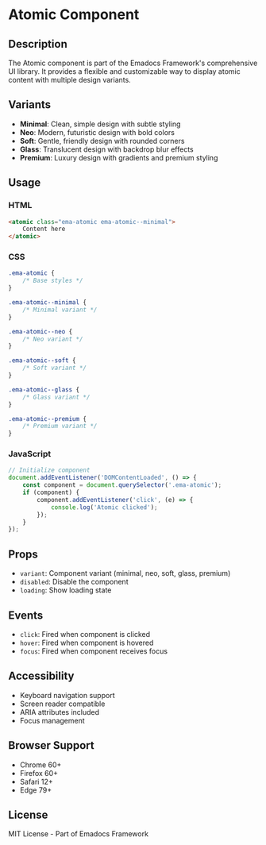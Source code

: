 # Atomic Component

## Description
The Atomic component is part of the Emadocs Framework's comprehensive UI library. It provides a flexible and customizable way to display atomic content with multiple design variants.

## Variants
- **Minimal**: Clean, simple design with subtle styling
- **Neo**: Modern, futuristic design with bold colors
- **Soft**: Gentle, friendly design with rounded corners
- **Glass**: Translucent design with backdrop blur effects
- **Premium**: Luxury design with gradients and premium styling

## Usage

### HTML
```html
<atomic class="ema-atomic ema-atomic--minimal">
    Content here
</atomic>
```

### CSS
```css
.ema-atomic {
    /* Base styles */
}

.ema-atomic--minimal {
    /* Minimal variant */
}

.ema-atomic--neo {
    /* Neo variant */
}

.ema-atomic--soft {
    /* Soft variant */
}

.ema-atomic--glass {
    /* Glass variant */
}

.ema-atomic--premium {
    /* Premium variant */
}
```

### JavaScript
```javascript
// Initialize component
document.addEventListener('DOMContentLoaded', () => {
    const component = document.querySelector('.ema-atomic');
    if (component) {
        component.addEventListener('click', (e) => {
            console.log('Atomic clicked');
        });
    }
});
```

## Props
- `variant`: Component variant (minimal, neo, soft, glass, premium)
- `disabled`: Disable the component
- `loading`: Show loading state

## Events
- `click`: Fired when component is clicked
- `hover`: Fired when component is hovered
- `focus`: Fired when component receives focus

## Accessibility
- Keyboard navigation support
- Screen reader compatible
- ARIA attributes included
- Focus management

## Browser Support
- Chrome 60+
- Firefox 60+
- Safari 12+
- Edge 79+

## License
MIT License - Part of Emadocs Framework
